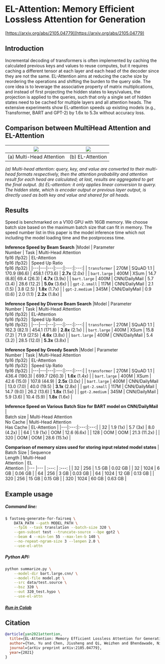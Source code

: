 # EL-Attention: Memory Efficient Lossless Attention for Generation

[https://arxiv.org/abs/2105.04779](https://arxiv.org/abs/2105.04779)

## Introduction

Incremental decoding of transformers is often implemented by caching the calculated previous keys and values to reuse computes, but it requires caching a different tensor at each layer and each head of the decoder since they are not the same. EL-Attention aims at reducing the cache size by reordering the operations and shifting the burden to the query side. The core idea is to leverage the associative property of matrix multiplications, and instead of first projecting the hidden states to keys/values, the projection is applied to the queries, such that only a single set of hidden states need to be cached for multiple layers and all attention heads. The extensive experiments show EL-attention speeds up existing models (e.g., Transformer, BART and GPT-2) by 1.6x to 5.3x without accuracy loss. 

## Comparison between MultiHead Attention and EL-Attention

![](subfigure-multi-head-attention.png)  |  ![](subfigure-EL-attention.png)
:-------------------------:|:-------------------------:
(a) Multi-Head Attention             |  (b) EL-Attention





*(a) Multi-head attention: query, key, and value are converted to their multi-head formats respectively, then the attention probability and attention result for each head are calculated; at last, results are aggregated to get the final output. (b) EL-attention: it only applies linear conversion to query. The hidden state, which is encoder output or previous layer output, is directly used as both key and value and shared for all heads.*

## Results

Speed is benchmarked on a V100 GPU with 16GB memory. We choose batch size based on the maximum batch size that can fit in memory. The speed number list in this paper is the model inference time which not including the model loading time and the postprocess time. 

**Inference Speed by Beam Search**
|Model | Parameter <br> Number | Task |  Multi-Head Attention <br> fp16 (fp32) |  EL-Attention <br> fp16 (fp32) |  Speed Up Ratio <br> fp16 (fp32) |
|---|---|---|:---:|:---:|:---:|
| `transformer` | 270M | SQuAD 1.1 | 170.9 (86.6) | 458.1 (173.6) | **2.7x** (2.0x) |
| `bart.large` | 400M | XSum | 14.7 (6.8)| 69.4 (26.3)  | **4.7x** (3.9x) |
| `bart.large` | 400M | CNN/DailyMail  | 5.7 (3.4) | 28.6 (12.2)  | **5.0x** (3.6x) |
| `gpt-2.small` | 117M | CNN/DailyMail | 2.1 (1.5) | 3.8 (2.5) | **1.8x** (1.7x) |
| `gpt-2.medium` | 345M | CNN/DailyMail | 0.9 (0.6) | 2.0 (1.1) | **2.2x** (1.8x) |

**Inference Speed by Diverse Beam Search**
|Model | Parameter <br> Number | Task |  Multi-Head Attention <br> fp16 (fp32) |  EL-Attention <br> fp16 (fp32) |  Speed Up Ratio <br> fp16 (fp32) |
|---|---|---|:---:|:---:|:---:|
| `transformer` | 270M | SQuAD 1.1 | 162.3 (82.1) | 454.1 (171.8) | **2.8x** (2.1x)  |
| `bart.large` | 400M | XSum | 15.8 (7.2) | 71.9 (27.5) | **4.6x** (3.8x)   |
| `bart.large` | 400M | CNN/DailyMail | 5.4 (3.2) | 28.5 (12.0) | **5.3x** (3.8x) |

**Inference Speed by Greedy Search**
|Model | Parameter <br> Number | Task |  Multi-Head Attention <br> fp16 (fp32) |  EL-Attention <br> fp16 (fp32) |  Speed Up Ratio <br> fp16 (fp32) |
|---|---|---|:---:|:---:|:---:|
| `transformer` | 270M | SQuAD 1.1 |  436.4 (190.3)   | 699.7 (260.3)   | **1.6x** (1.4x)  |
| `bart.large` | 400M  | XSum | 42.6 (15.0) | 107.8 (44.9)  | **2.5x** (3.0x)  |
| `bart.large` | 400M | CNN/DailyMail | 13.0 (7.0) | 40.0 (19.5) | **3.1x** (2.8x) |
| `gpt-2.small` | 117M  | CNN/DailyMail | 14.7 (9.0) | 26.2 (13.6) | **1.8x** (1.5x) |
| `gpt-2.medium` | 345M  | CNN/DailyMail | 5.9 (3.6) | 10.4 (5.9) | **1.8x** (1.6x) |

**Inference Speed on Various Batch Size for BART model on CNN/DailyMail**
| <br> Batch size | Multi-Head Attention <br> No Cache | Multi-Head Attention <br> Has Cache | EL-Attention |
|---|:---:|:---:|:---:|
| 32 | 1.9 (1x) | 5.7 (3x) | 8.0 (4.2x) |
| 64 | 1.9 (1x) | OOM | 12.6 (6.6x) |
| 128 | OOM | OOM | 21.3 (11.2x) |
| 320 | OOM | OOM | 28.6 (15.1x) |

**Comparison of memory sizes used for storing input related model states**
| Batch Size | Sequence <br> Length | Multi-Head <br> Attention | EL <br> Attention |
|--- |--- | :---: | :---: |
| 32 | 256 | 1.5 GB | 0.02 GB |
| 32 | 1024 | 6 GB | 0.06 GB |
| 64 | 256 | 3 GB | 0.03 GB |
| 64 | 1024 | 12 GB | 0.13 GB | 
| 320 | 256 | 15 GB | 0.15 GB |
| 320 | 1024 | 60 GB | 0.63 GB |

## Example usage

##### Command line:
```bash
$ fastseq-generate-for-fairseq \
    DATA_PATH --path MODEL_PATH \
    --fp16 --task translation --batch-size 320 \
    --gen-subset test --truncate-source --bpe gpt2 \
    --beam 4 --min-len 55 --max-len-b 140 \
    --no-repeat-ngram-size 3 --lenpen 2.0 \
    --use-el-attn
```

##### Python API:
```bash
python summarize.py \
    --model-dir bart.large.cnn/ \
    --model-file model.pt \
    --src data/test.source \
    --bsz 320 \
    --out 320_test.hypo \
    --use-el-attn
```
##### [Run in Colab](https://colab.research.google.com/github/microsoft/fastseq/blob/main/examples/EL-attention/EL_attention_Demo.ipynb)

## Citation

```bibtex
@article{yan2021attention,
  title={EL-Attention: Memory Efficient Lossless Attention for Generation},
  author={Yan, Yu and Chen, Jiusheng and Qi, Weizhen and Bhendawade, Nikhil and Gong, Yeyun and Duan, Nan and Zhang, Ruofei},
  journal={arXiv preprint arXiv:2105.04779},
  year={2021}
}
```

